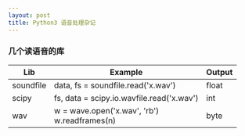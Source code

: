 ```yaml
---
layout: post
title: Python3 语音处理杂记
---
```


### 几个读语音的库

| Lib       | Example                                  | Output |
| --------- | ---------------------------------------- | ------ |
| soundfile | data, fs = soundfile.read('x.wav')       | float  |
| scipy     | fs, data = scipy.io.wavfile.read('x.wav') | int    |
| wav       | w = wave.open('x.wav', 'rb')<br>w.readframes(n) | byte   |

